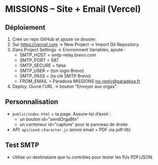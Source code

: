
# MISSIONS – Site + Email (Vercel)

## Déploiement
1) Crée un repo GitHub et ajoute ce dossier.
2) Sur https://vercel.com → New Project → Import Git Repository.
3) Dans Project Settings → Environment Variables, ajoute :
   - SMTP_HOST = smtp-relay.brevo.com
   - SMTP_PORT = 587
   - SMTP_SECURE = false
   - SMTP_USER = (ton login Brevo)
   - SMTP_PASS = (ta clé SMTP Brevo)
   - FROM_EMAIL = Paradoxa MISSIONS <no-reply@paradoxa.fr>
4) Deploy. Ouvre l’URL → bouton “Envoyer aux orgas”.

## Personnalisation
- `public/index.html` = ta page. Assure-toi d’avoir :
  - un bouton id="sendOrgaBtn"
  - un conteneur id="capture" pour le panneau de droite
- API: `api/send-character.js` (envoi email + PDF via pdf-lib)

## Test SMTP
- Utilise un destinataire que tu contrôles pour tester les PJs PDF/JSON.
